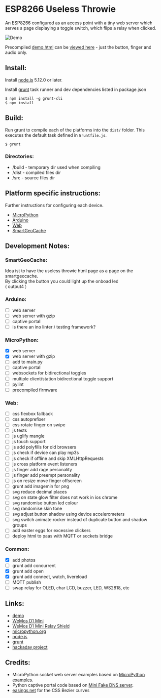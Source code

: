 # ESP8266 Useless Throwie

An ESP8266 configured as an access point with a tiny web server which serves a page displaying a toggle switch, which flips a relay when clicked.

![Demo](https://raw.github.com/mcauser/esp8266-useless-throwie/master/demo.png)

Precompiled [demo.html](https://raw.githubusercontent.com/mcauser/esp8266-useless-throwie/master/demo.html) can be [viewed here](https://mcauser.github.io/esp8266-useless-throwie/index.html) - just the button, finger and audio only.

## Install:

Install [node.js](http://nodejs.org) 5.12.0 or later.

Install [grunt](http://gruntjs.com/) task runner and dev dependencies listed in package.json

```
$ npm install -g grunt-cli
$ npm install
```

## Build:

Run grunt to compile each of the platforms into the `dist/` folder. This executes the default task defined in `Gruntfile.js`.

```
$ grunt
```

### Directories:

* /build - temporary dir used when compiling
* /dist - compiled files dir
* /src - source files dir

## Platform specific instructions:

Further instructions for configuring each device.

* [MicroPython](src/micropython/readme.md)
* [Arduino](src/arduino/readme.md)
* [Web](/src/web/readme.md)
* [SmartGeoCache](/src/smartgeocache/readme.md)

## Development Notes:

### SmartGeoCache:
  Idea ist to have the useless throwie html page as a page on the    
  smartgeocache.  
  By clicking the button you could light up the onboad led   
  ( output4 )


### Arduino:

- [ ] web server
- [ ] web server with gzip
- [ ] captive portal
- [ ] is there an ino linter / testing framework?

### MicroPython:

- [x] web server
- [x] web server with gzip
- [ ] add to main.py
- [ ] captive portal
- [ ] websockets for bidirectional toggles
- [ ] multiple client/station bidirectional toggle support
- [ ] pylint
- [ ] precompiled firmware

### Web:

- [ ] css flexbox fallback
- [ ] css autoprefixer
- [ ] css rotate finger on swipe
- [ ] js tests
- [ ] js uglify mangle
- [ ] js touch support
- [ ] js add polyfills for old browsers
- [ ] js check if device can play mp3s
- [ ] js check if offline and skip XMLHttpRequests
- [ ] js cross platform event listeners
- [ ] js finger add rage personality
- [ ] js finger add preempt personality
- [ ] js on resize move finger offscreen
- [ ] grunt add imagemin for png
- [ ] svg reduce decimal places
- [ ] svg on state glow filter does not work in ios chrome
- [ ] svg randomise button led colour
- [ ] svg randomise skin tone
- [ ] svg adjust button shadow using device accelerometers
- [ ] svg switch animate rocker instead of duplicate button and shadow groups
- [ ] add easter eggs for excessive clickers
- [ ] deploy html to paas with MQTT or sockets bridge

### Common:

- [x] add photos
- [ ] grunt add concurrent
- [x] grunt add open
- [x] grunt add connect, watch, livereload
- [ ] MQTT publish
- [ ] swap relay for OLED, char LCD, buzzer, LED, WS2818, etc

## Links:

* [demo](https://mcauser.github.io/esp8266-useless-throwie/index.html)
* [WeMos D1 Mini](http://www.wemos.cc/Products/d1_mini.html)
* [WeMos D1 Mini Relay Shield](http://www.wemos.cc/Products/relay_shield.html)
* [micropython.org](http://micropython.org)
* [node.js](http://nodejs.org)
* [grunt](http://gruntjs.com/)
* [hackaday project](https://hackaday.io/project/13322-esp8266-useless-throwie)

## Credits:

* MicroPython socket web server examples based on [MicroPython examples](https://github.com/micropython/micropython/tree/master/examples/network).
* Python captive portal code based on [Mini Fake DNS server](http://code.activestate.com/recipes/491264-mini-fake-dns-server/).
* [easings.net](http://easings.net/) for the CSS Bezier curves
